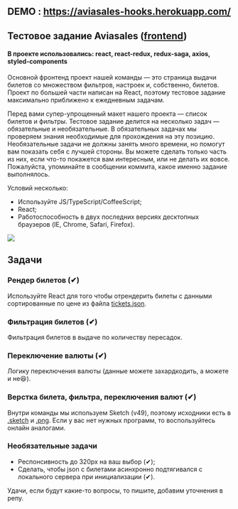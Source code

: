 ## DEMO : https://aviasales-hooks.herokuapp.com/


## Тестовое задание Aviasales ([frontend](https://aviasales.recruitee.com/o/frontend-developer-js-coffeescript-react%C2%A0redux--aviasalesru))

#### В проекте использовались: react, react-redux, redux-saga, axios, styled-components

Основной фронтенд проект нашей команды — это страница выдачи билетов со множеством фильтров, настроек и, собственно, билетов.
Проект по большей части написан на React, поэтому тестовое задание максимально приближено к ежедневным задачам.
 
Перед вами супер-упрощенный макет нашего проекта — список билетов и фильтры. Тестовое задание делится на несколько задач — обязательные и необязательные. В обязательных задачах мы проверяем знания необходимые для прохождения на эту позицию.
Необязательные задачи не должны занять много времени, но помогут вам показать себя с лучшей стороны. Вы можете сделать только часть из них, если что-то покажется вам интересным, или не делать их вовсе.
Пожалуйста, упоминайте в сообщении коммита, какое именно задание выполнялось.

Условий несколько:
- Используйте JS/TypeScript/CoffeeScript;
- React;
- Работоспособность в двух последних версиях десктопных браузеров (IE, Chrome, Safari, Firefox).

![](search_preview.png?raw=true "")

## Задачи
### Рендер билетов (✔)
Используйте React для того чтобы отрендерить билеты с данными сортированные по цене из файла [tickets.json](./tickets.json).

### Фильтрация билетов (✔)
Фильтрация билетов в выдаче по количеству пересадок.

### Переключение валюты (✔)
Логику переключения валюты (данные можете захардкодить, а можете и не😆).

### Верстка билета, фильтра, переключения валют (✔)
Внутри команды мы используем Sketch (v49), поэтому исходники есть в [.sketch](./search.sketch) и [.png](./search.png). Если у вас нет нужных программ, то воспользуйтесь онлайн аналогами.

### Необязательные задачи
* Респонсивность до 320px на ваш выбор (✔);
* Сделать, чтобы json с билетами асинхронно подтягивался с локального сервера при инициализации (✔).

Удачи, если будут какие-то вопросы, то пишите, добавим уточнения в репу.
